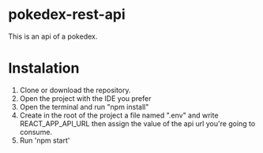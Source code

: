 # pokedex-rest-api
This is an api of a pokedex. 


# Instalation 

1. Clone or download the repository. 
2. Open the project with the IDE you prefer
3. Open the terminal and run "npm install"
4. Create in the root of the project a file named ".env" and write REACT_APP_API_URL then assign the value of the api url you're going to consume. 
5. Run 'npm start' 

